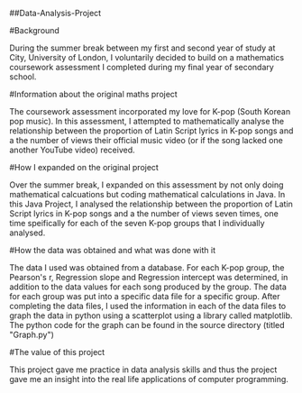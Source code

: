 ##Data-Analysis-Project

#Background

During the summer break between my first and second year of study at City, University of London, I voluntarily decided to build on a mathematics coursework assessment I completed during my final year of secondary school.

#Information about the original maths project

The coursework assessment incorporated my love for K-pop (South Korean pop music). In this assessment, I attempted to mathematically analyse the relationship between the proportion of Latin Script lyrics in K-pop songs and a the number of views their official music video (or if the song lacked one another YouTube video) received.

#How I expanded on the original project

Over the summer break, I expanded on this assessment by not only doing mathematical calcuations but coding mathematical calculations in Java. In this Java Project, I analysed the relationship between the proportion of Latin Script lyrics in K-pop songs and a the number of views seven times, one time speifically for each of the seven K-pop groups that I individually analysed.

#How the data was obtained and what was done with it

The data I used was obtained from a database. For each K-pop group, the Pearson's r, Regression slope and Regression intercept was determined, in addition to the data values for each song produced by the group. The data for each group was put into a specific data file for a specific group. After completing the data files, I used the information in each of the data files to graph the data in python using a scatterplot using a library called matplotlib. The python code for the graph can be found in the source directory (titled "Graph.py")

#The value of this project

This project gave me practice in data analysis skills and thus the project gave me an insight into the real life applications of computer programming.

